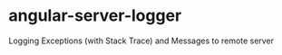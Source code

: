 angular-server-logger
=====================

Logging Exceptions (with Stack Trace) and Messages to remote server
